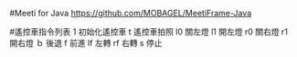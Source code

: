 #Meeti for Java
https://github.com/MOBAGEL/MeetiFrame-Java

#遙控車指令列表
1 初始化遙控車
t 遙控車拍照
l0 關左燈
l1 開左燈
r0 關右燈
r1 開右燈
ｂ 後退
f 前進
lf 左轉
rf 右轉
s 停止

